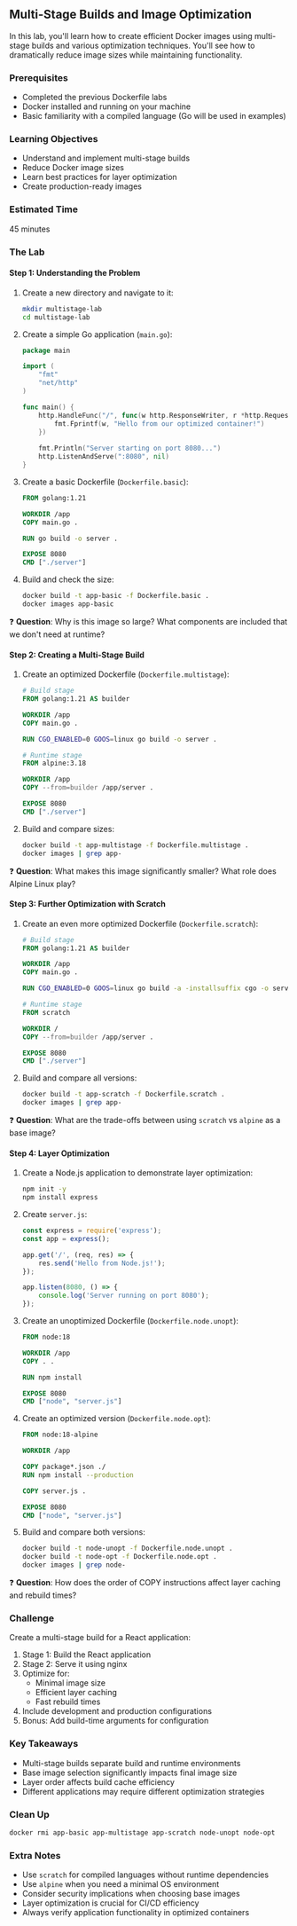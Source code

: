## Multi-Stage Builds and Image Optimization

In this lab, you'll learn how to create efficient Docker images using multi-stage builds and various optimization techniques. You'll see how to dramatically reduce image sizes while maintaining functionality.

### Prerequisites
- Completed the previous Dockerfile labs
- Docker installed and running on your machine
- Basic familiarity with a compiled language (Go will be used in examples)

### Learning Objectives
- Understand and implement multi-stage builds
- Reduce Docker image sizes
- Learn best practices for layer optimization
- Create production-ready images

### Estimated Time
45 minutes

### The Lab

#### Step 1: Understanding the Problem
1. Create a new directory and navigate to it:
   ```bash
   mkdir multistage-lab
   cd multistage-lab
   ```

2. Create a simple Go application (`main.go`):
   ```go
   package main
   
   import (
       "fmt"
       "net/http"
   )
   
   func main() {
       http.HandleFunc("/", func(w http.ResponseWriter, r *http.Request) {
           fmt.Fprintf(w, "Hello from our optimized container!")
       })
       
       fmt.Println("Server starting on port 8080...")
       http.ListenAndServe(":8080", nil)
   }
   ```

3. Create a basic Dockerfile (`Dockerfile.basic`):
   ```dockerfile
   FROM golang:1.21
   
   WORKDIR /app
   COPY main.go .
   
   RUN go build -o server .
   
   EXPOSE 8080
   CMD ["./server"]
   ```

4. Build and check the size:
   ```bash
   docker build -t app-basic -f Dockerfile.basic .
   docker images app-basic
   ```

❓ **Question**: Why is this image so large? What components are included that we don't need at runtime?

#### Step 2: Creating a Multi-Stage Build
1. Create an optimized Dockerfile (`Dockerfile.multistage`):
   ```dockerfile
   # Build stage
   FROM golang:1.21 AS builder
   
   WORKDIR /app
   COPY main.go .
   
   RUN CGO_ENABLED=0 GOOS=linux go build -o server .
   
   # Runtime stage
   FROM alpine:3.18
   
   WORKDIR /app
   COPY --from=builder /app/server .
   
   EXPOSE 8080
   CMD ["./server"]
   ```

2. Build and compare sizes:
   ```bash
   docker build -t app-multistage -f Dockerfile.multistage .
   docker images | grep app-
   ```

❓ **Question**: What makes this image significantly smaller? What role does Alpine Linux play?

#### Step 3: Further Optimization with Scratch
1. Create an even more optimized Dockerfile (`Dockerfile.scratch`):
   ```dockerfile
   # Build stage
   FROM golang:1.21 AS builder
   
   WORKDIR /app
   COPY main.go .
   
   RUN CGO_ENABLED=0 GOOS=linux go build -a -installsuffix cgo -o server .
   
   # Runtime stage
   FROM scratch
   
   WORKDIR /
   COPY --from=builder /app/server .
   
   EXPOSE 8080
   CMD ["./server"]
   ```

2. Build and compare all versions:
   ```bash
   docker build -t app-scratch -f Dockerfile.scratch .
   docker images | grep app-
   ```

❓ **Question**: What are the trade-offs between using `scratch` vs `alpine` as a base image?

#### Step 4: Layer Optimization
1. Create a Node.js application to demonstrate layer optimization:
   ```bash
   npm init -y
   npm install express
   ```

2. Create `server.js`:
   ```javascript
   const express = require('express');
   const app = express();
   
   app.get('/', (req, res) => {
       res.send('Hello from Node.js!');
   });
   
   app.listen(8080, () => {
       console.log('Server running on port 8080');
   });
   ```

3. Create an unoptimized Dockerfile (`Dockerfile.node.unopt`):
   ```dockerfile
   FROM node:18
   
   WORKDIR /app
   COPY . .
   
   RUN npm install
   
   EXPOSE 8080
   CMD ["node", "server.js"]
   ```

4. Create an optimized version (`Dockerfile.node.opt`):
   ```dockerfile
   FROM node:18-alpine
   
   WORKDIR /app
   
   COPY package*.json ./
   RUN npm install --production
   
   COPY server.js .
   
   EXPOSE 8080
   CMD ["node", "server.js"]
   ```

5. Build and compare both versions:
   ```bash
   docker build -t node-unopt -f Dockerfile.node.unopt .
   docker build -t node-opt -f Dockerfile.node.opt .
   docker images | grep node-
   ```

❓ **Question**: How does the order of COPY instructions affect layer caching and rebuild times?

### Challenge
Create a multi-stage build for a React application:
1. Stage 1: Build the React application
2. Stage 2: Serve it using nginx
3. Optimize for:
   - Minimal image size
   - Efficient layer caching
   - Fast rebuild times
4. Include development and production configurations
5. Bonus: Add build-time arguments for configuration

### Key Takeaways
- Multi-stage builds separate build and runtime environments
- Base image selection significantly impacts final image size
- Layer order affects build cache efficiency
- Different applications may require different optimization strategies

### Clean Up
```bash
docker rmi app-basic app-multistage app-scratch node-unopt node-opt
```

### Extra Notes
- Use `scratch` for compiled languages without runtime dependencies
- Use `alpine` when you need a minimal OS environment
- Consider security implications when choosing base images
- Layer optimization is crucial for CI/CD efficiency
- Always verify application functionality in optimized containers 